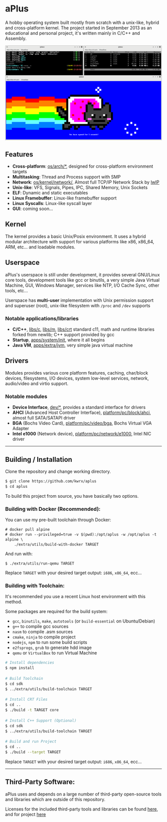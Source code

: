 
# aPlus
A hobby operating system built mostly from scratch with a unix-like, hybrid and cross-platform kernel.
The project started in September 2013 as an educational and personal project, it's written mainly in C/C++ and Assembly.

<p align="center">
    <img src="./extra/images/v0.4-os.png" alt="aPlus v0.4 - CLI interface running on Qemu"></img>
</p>




## Features

* **Cross-platform**: [os/arch/*](os/arch), designed for cross-platform environment targets
* **Multitasking**: Thread and Process support with SMP
* **Network**: [os/kernel/network/](os/kernel/network), Almost full TCP/IP Network Stack by [lwIP](https://savannah.nongnu.org/projects/lwip/)
* **Unix-like**: VFS, Signals, Pipes, IPC, Shared Memory, Unix Sockets
* **ELF**: Dynamic and static executables 
* **Linux Framebuffer**: Linux-like framebuffer support
* **Linux Syscalls**: Linux-like syscall layer
* **GUI**: coming soon...

## Kernel
The kernel provides a basic Unix/Posix environment.
It uses a hybrid modular architecture with support for various platforms like x86, x86_64, ARM, etc... and loadable modules.


## Userspace
aPlus's userspace is still under development, it provides several GNU/Linux core tools, development tools like gcc or binutils, a very simple Java Virtual Machine, GUI, Windows Manager, services like NTP, I/O Cache Sync, other tools, etc...

Userspace has **multi-user** implementation with Unix permission support and superuser (root), unix-like filesystem with `/proc` and `/dev` supports

### Notable applications/libraries
* **C/C++**, [libs/c](sdk/libs/c), [libs/m](sdk/libs/m), [libs/crt](sdk/libs/crt) standard c11, math and runtime libraries forked from newlib; C++ support provided by gcc
* **Startup**, [apps/system/init](usr/apps/system/init/main.c), where it all begins
* **Java VM**, [apps/extra/jvm](https://www.github.com/kwrx/aplus-jvm), very simple java virtual machine 

## Drivers
Modules provides various core platform features, caching, char/block devices, filesystems, I/O devices, system low-level services, network, audio/video and virtio support.

### Notable modules
* **Device Interface**, [dev/*](os/drivers/dev), provides a standard interface for drivers
* **AHCI** (Advanced Host Controller Interface), [platform/pc/block/ahci](os/drivers/platform/pc/block/ahci/main.c), almost full SATA/SATAPI driver
* **BGA** (Bochs Video Card), [platform/pc/video/bga](os/drivers/platform/pc/video/bga/main.c), Bochs Virtual VGA Adapter
* **Intel e1000** (Network device), [platform/pc/network/e1000](os/drivers/platform/pc/network/e1000/main.c), Intel NIC driver

---

## Building / Installation
Clone the repository and change working directory.
```bash
$ git clone https://github.com/kwrx/aplus
$ cd aplus
```

To build this project from source, you have basically two options.

### Building with Docker (Recommended):
You can use my pre-built toolchain through Docker:

```console
# docker pull alpine
# docker run --privileged=true -v $(pwd):/opt/aplus -w /opt/aplus -t alpine \
    ./extra/utils/build-with-docker TARGET
```

And run with:
```
$ ./extra/utils/run-qemu TARGET
```

Replace `TARGET` with your desired target output: `i686`, `x86_64`, ecc...

### Building with Toolchain:
It's recommended you use a recent Linux host environment with this method.

Some packages are required for the build system:
* `gcc`, `binutils`, `make`, `autotools` (or `build-essential` on Ubuntu/Debian)
* `g++` to compile gcc sources
* `nasm` to compile .asm sources
* `cmake`, `ninja` to compile project
* `nodejs`, `npm` to run some build scripts
* `e2fsprogs`, `grub` to generate hdd image
* `qemu` or `VirtualBox` to run Virtual Machine

```bash
# Install dependencies
$ npm install

# Build Toolchain
$ cd sdk
$ ../extra/utils/build-toolchain TARGET

# Install CRT Files
$ cd ..
$ ./build -t TARGET core

# Install C++ Support (Optional)
$ cd sdk
$ ../extra/utils/build-toolchain TARGET

# Build and run Project
$ cd ..
$ ./build --target TARGET
```
Replace `TARGET` with your desired target output: `i686`, `x86_64`, ecc...

---

## Third-Party Software:
aPlus uses and depends on a large number of third-party open-source tools and libraries which are outside of this repository.

Licenses for the included third-party tools and libraries can be found [here](/extra/licenses), and for project [here](/LICENSE)

